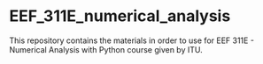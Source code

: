 # EEF_311E_numerical_analysis
This repository contains the materials in order to use for EEF 311E - Numerical Analysis with Python course given by ITU. 
